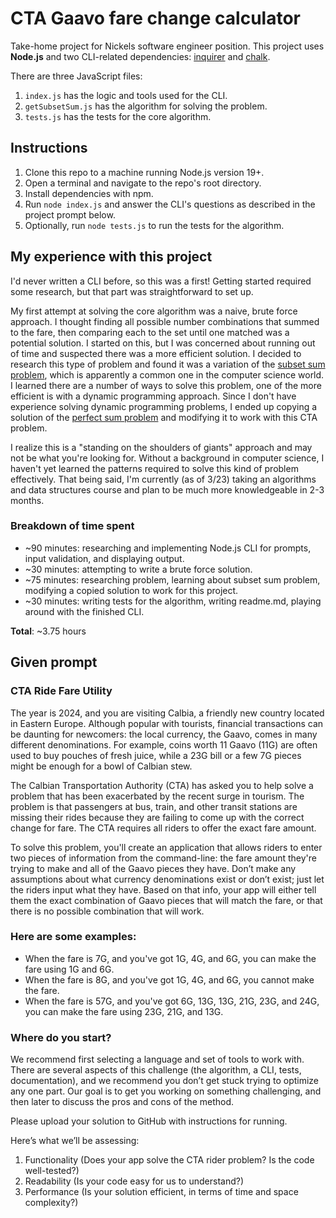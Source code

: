 # CTA Gaavo fare change calculator
Take-home project for Nickels software engineer position. This project uses **Node.js** and two CLI-related dependencies: [inquirer](https://www.npmjs.com/package/inquirer) and [chalk](https://www.npmjs.com/package/chalk).

There are three JavaScript files:
1. `index.js` has the logic and tools used for the CLI.
2. `getSubsetSum.js` has the algorithm for solving the problem.
3. `tests.js` has the tests for the core algorithm.

## Instructions
1. Clone this repo to a machine running Node.js version 19+.
2. Open a terminal and navigate to the repo's root directory.
3. Install dependencies with npm.
4. Run `node index.js` and answer the CLI's questions as described in the project prompt below.
5. Optionally, run `node tests.js` to run the tests for the algorithm.

## My experience with this project
I'd never written a CLI before, so this was a first! Getting started required some research, but that part was straightforward to set up.

My first attempt at solving the core algorithm was a naive, brute force approach. I thought finding all possible number combinations that summed to the fare, then comparing each to the set until one matched was a potential solution. I started on this, but I was concerned about running out of time and suspected there was a more efficient solution. I decided to research this type of problem and found it was a variation of the [subset sum problem](https://en.wikipedia.org/wiki/Subset_sum_problem), which is apparently a common one in the computer science world. I learned there are a number of ways to solve this problem, one of the more efficient is with a dynamic programming approach. Since I don't have experience solving dynamic programming problems, I ended up copying a solution of the [perfect sum problem](https://www.geeksforgeeks.org/perfect-sum-problem-print-subsets-given-sum/) and modifying it to work with this CTA problem.

I realize this is a "standing on the shoulders of giants" approach and may not be what you're looking for. Without a background in computer science, I haven't yet learned the patterns required to solve this kind of problem effectively. That being said, I'm currently (as of 3/23) taking an algorithms and data structures course and plan to be much more knowledgeable in 2-3 months.

### Breakdown of time spent
- ~90 minutes: researching and implementing Node.js CLI for prompts, input validation, and displaying output.
- ~30 minutes: attempting to write a brute force solution.
- ~75 minutes: researching problem, learning about subset sum problem, modifying a copied solution to work for this project.
- ~30 minutes: writing tests for the algorithm, writing readme.md, playing around with the finished CLI.

**Total**: ~3.75 hours

## Given prompt
### CTA Ride Fare Utility

The year is 2024, and you are visiting Calbia, a friendly new country located in Eastern Europe. Although popular with tourists, financial transactions can be daunting for newcomers: the local currency, the Gaavo, comes in many different denominations. For example, coins worth 11 Gaavo (11G) are often used to buy pouches of fresh juice, while a 23G bill or a few 7G pieces might be enough for a bowl of Calbian stew.

The Calbian Transportation Authority (CTA) has asked you to help solve a problem that has been exacerbated by the recent surge in tourism. The problem is that passengers at bus, train, and other transit stations are missing their rides because they are failing to come up with the correct change for fare. The CTA requires all riders to offer the exact fare amount.

To solve this problem, you'll create an application that allows riders to enter two pieces of information from the command-line: the fare amount they're trying to make and all of the Gaavo pieces they have. Don’t make any assumptions about what currency denominations exist or don’t exist; just let the riders input what they have. Based on that info, your app will either tell them the exact combination of Gaavo pieces that will match the fare, or that there is no possible combination that will work.

### Here are some examples:

- When the fare is 7G, and you've got 1G, 4G, and 6G, you can make the fare using 1G and 6G.
- When the fare is 8G, and you've got 1G, 4G, and 6G, you cannot make the fare.
- When the fare is 57G, and you've got 6G, 13G, 13G, 21G, 23G, and 24G, you can make the fare using 23G, 21G, and 13G.

### Where do you start?

We recommend first selecting a language and set of tools to work with. There are several aspects of this challenge (the algorithm, a CLI, tests, documentation), and we recommend you don’t get stuck trying to optimize any one part. Our goal is to get you working on something challenging, and then later to discuss the pros and cons of the method.

Please upload your solution to GitHub with instructions for running.

Here’s what we’ll be assessing:

1. Functionality (Does your app solve the CTA rider problem? Is the code well-tested?)
2. Readability (Is your code easy for us to understand?)
3. Performance (Is your solution efficient, in terms of time and space complexity?)
